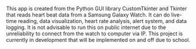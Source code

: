 This app is created from the Python GUI library CustomTkinter and Tkinter that reads heart beat data from a Samsung Galaxy Watch. It can do live-time reading, data visualization, heart rate analysis, alert system, and data logging. It is not advisable to run this on public internet due to the unreliability to connect from the watch to computer via IP. This project is currently in development that will be implemented on and off due to school.
